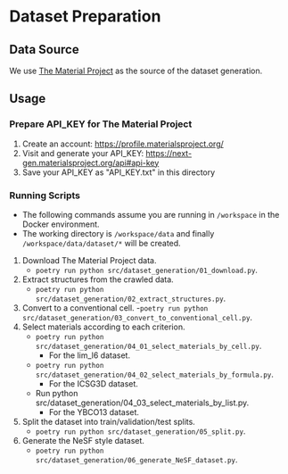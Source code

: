 # Dataset Preparation

## Data Source
We use [The Material Project](https://next-gen.materialsproject.org/) as the source of the dataset generation.

## Usage

### Prepare API_KEY for The Material Project

1. Create an account: https://profile.materialsproject.org/
2. Visit and generate your API_KEY: https://next-gen.materialsproject.org/api#api-key
3. Save your API_KEY as "API_KEY.txt" in this directory

### Running Scripts

- The following commands assume you are running in `/workspace` in the Docker environment.
- The working directory is `/workspace/data` and finally `/workspace/data/dataset/*` will be created.

1. Download The Material Project data.
    - `poetry run python src/dataset_generation/01_download.py`.
2. Extract structures from the crawled data.
    - `poetry run python src/dataset_generation/02_extract_structures.py`.
3. Convert to a conventional cell.
    -`poetry run python src/dataset_generation/03_convert_to_conventional_cell.py`.
4. Select materials according to each criterion.
    - `poetry run python src/dataset_generation/04_01_select_materials_by_cell.py`.
      - For the lim_l6 dataset.
    - `poetry run python src/dataset_generation/04_02_select_materials_by_formula.py`.
        - For the ICSG3D dataset.
    - Run python src/dataset_generation/04_03_select_materials_by_list.py.
        - For the YBCO13 dataset.
7. Split the dataset into train/validation/test splits.
    - `poetry run python src/dataset_generation/05_split.py`.
8. Generate the NeSF style dataset.
    - `poetry run python src/dataset_generation/06_generate_NeSF_dataset.py`.